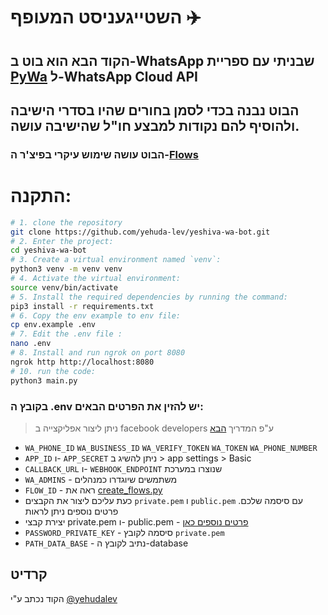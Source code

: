 # השטייגעניסט המעופף ✈️


## הקוד הבא הוא בוט ב-WhatsApp שבניתי עם ספריית [PyWa](https://pywa.readthedocs.io/) ל-WhatsApp Cloud API

## הבוט נבנה בכדי לסמן בחורים שהיו בסדרי הישיבה ולהוסיף להם נקודות למבצע חו"ל שהישיבה עושה.

### הבוט עושה שימוש עיקרי בפיצ'ר ה-[Flows](https://pywa.readthedocs.io/en/latest/content/flows/overview.html)



# התקנה:
```bash
# 1. clone the repository
git clone https://github.com/yehuda-lev/yeshiva-wa-bot.git
# 2. Enter the project:
cd yeshiva-wa-bot
# 3. Create a virtual environment named `venv`:
python3 venv -m venv venv
# 4. Activate the virtual environment:
source venv/bin/activate
# 5. Install the required dependencies by running the command: 
pip3 install -r requirements.txt
# 6. Copy the env example to env file:
cp env.example .env
# 7. Edit the .env file :
nano .env
# 8. Install and run ngrok on port 8080
ngrok http http://localhost:8080
# 10. run the code: 
python3 main.py
```
### בקובץ ה .env יש להזין את הפרטים הבאים:

> ניתן ליצור אפליקצייה ב facebook developers ע"פ המדריך [הבא](https://pywa.readthedocs.io/en/latest/content/getting-started.html#create-a-whatsapp-application)
- `WA_PHONE_ID` `WA_BUSINESS_ID` `WA_VERIFY_TOKEN` `WA_TOKEN` `WA_PHONE_NUMBER`
- `APP_ID` ו- `APP_SECRET` ניתן להשיג ב > app settings > Basic
- `CALLBACK_URL` ו- `WEBHOOK_ENDPOINT` שנוצרו במערכת
- `WA_ADMINS` - משתמשים שיוגדרו כמנהלים
- `FLOW_ID` - ראה את [create_flows.py](create_flows.py)
- כעת עליכם ליצור את הקבצים `private.pem` ו `public.pem` עם סיסמה שלכם. פרטים נוספים ניתן לראות
- יצירת קבצי private.pem ו- public.pem - [פרטים נוספים כאן](https://pywa.readthedocs.io/en/latest/content/flows/overview.html#handling-flow-requests-and-responding-to-them)
- `PASSWORD_PRIVATE_KEY` - סיסמה לקובץ `private.pem`
- `PATH_DATA_BASE` - נתיב לקובץ ה-database

## קרדיט
הקוד נכתב ע"י [@yehudalev](https://t.me/yehudalev)
